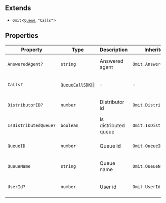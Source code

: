 ## Extends

- `Omit`\<[`Queue`](../type-aliases/Queue.md), `"Calls"`\>

## Properties

| Property | Type | Description | Inherited from | Defined in |
| ------ | ------ | ------ | ------ | ------ |
| `AnsweredAgent?` | `string` | Answered agent | `Omit.AnsweredAgent` | voicenter-events-sdk.d.ts:912 |
| `Calls?` | [`QueueCallSDK`](QueueCallSDK.md)[] | - | - | voicenter-events-sdk.d.ts:998 |
| `DistributorID?` | `number` | Distributor id | `Omit.DistributorID` | voicenter-events-sdk.d.ts:916 |
| `IsDistributedQueue?` | `boolean` | Is distributed queue | `Omit.IsDistributedQueue` | voicenter-events-sdk.d.ts:920 |
| `QueueID` | `number` | Queue id | `Omit.QueueID` | voicenter-events-sdk.d.ts:904 |
| `QueueName` | `string` | Queue name | `Omit.QueueName` | voicenter-events-sdk.d.ts:908 |
| `UserId?` | `number` | User id | `Omit.UserId` | voicenter-events-sdk.d.ts:900 |
